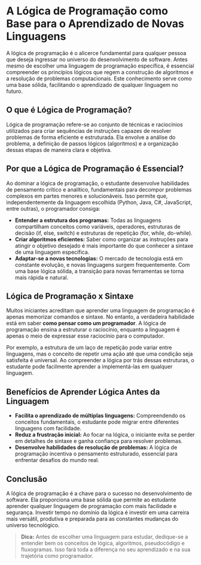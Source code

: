 
# A Lógica de Programação como Base para o Aprendizado de Novas Linguagens

A lógica de programação é o alicerce fundamental para qualquer pessoa que deseja ingressar no universo do desenvolvimento de software. Antes mesmo de escolher uma linguagem de programação específica, é essencial compreender os princípios lógicos que regem a construção de algoritmos e a resolução de problemas computacionais. Este conhecimento serve como uma base sólida, facilitando o aprendizado de qualquer linguagem no futuro.

## O que é Lógica de Programação?

Lógica de programação refere-se ao conjunto de técnicas e raciocínios utilizados para criar sequências de instruções capazes de resolver problemas de forma eficiente e estruturada. Ela envolve a análise do problema, a definição de passos lógicos (algoritmos) e a organização dessas etapas de maneira clara e objetiva.

## Por que a Lógica de Programação é Essencial?

Ao dominar a lógica de programação, o estudante desenvolve habilidades de pensamento crítico e analítico, fundamentais para decompor problemas complexos em partes menores e solucionáveis. Isso permite que, independentemente da linguagem escolhida (Python, Java, C#, JavaScript, entre outras), o programador consiga:

- **Entender a estrutura dos programas:** Todas as linguagens compartilham conceitos como variáveis, operadores, estruturas de decisão (if, else, switch) e estruturas de repetição (for, while, do-while).
- **Criar algoritmos eficientes:** Saber como organizar as instruções para atingir o objetivo desejado é mais importante do que conhecer a sintaxe de uma linguagem específica.
- **Adaptar-se a novas tecnologias:** O mercado de tecnologia está em constante evolução, e novas linguagens surgem frequentemente. Com uma base lógica sólida, a transição para novas ferramentas se torna mais rápida e natural.

## Lógica de Programação x Sintaxe

Muitos iniciantes acreditam que aprender uma linguagem de programação é apenas memorizar comandos e sintaxe. No entanto, a verdadeira habilidade está em saber **como pensar como um programador**. A lógica de programação ensina a estruturar o raciocínio, enquanto a linguagem é apenas o meio de expressar esse raciocínio para o computador.

Por exemplo, a estrutura de um laço de repetição pode variar entre linguagens, mas o conceito de repetir uma ação até que uma condição seja satisfeita é universal. Ao compreender a lógica por trás dessas estruturas, o estudante pode facilmente aprender a implementá-las em qualquer linguagem.

## Benefícios de Aprender Lógica Antes da Linguagem

- **Facilita o aprendizado de múltiplas linguagens:** Compreendendo os conceitos fundamentais, o estudante pode migrar entre diferentes linguagens com facilidade.
- **Reduz a frustração inicial:** Ao focar na lógica, o iniciante evita se perder em detalhes de sintaxe e ganha confiança para resolver problemas.
- **Desenvolve habilidades de resolução de problemas:** A lógica de programação incentiva o pensamento estruturado, essencial para enfrentar desafios do mundo real.

## Conclusão

A lógica de programação é a chave para o sucesso no desenvolvimento de software. Ela proporciona uma base sólida que permite ao estudante aprender qualquer linguagem de programação com mais facilidade e segurança. Investir tempo no domínio da lógica é investir em uma carreira mais versátil, produtiva e preparada para as constantes mudanças do universo tecnológico.

> **Dica:** Antes de escolher uma linguagem para estudar, dedique-se a entender bem os conceitos de lógica, algoritmos, pseudocódigo e fluxogramas. Isso fará toda a diferença no seu aprendizado e na sua trajetória como programador.
```
